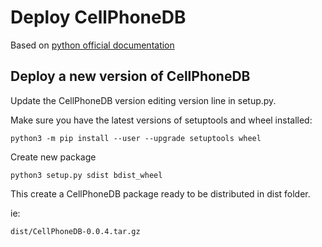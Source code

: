 # Deploy CellPhoneDB
Based on [python official documentation](https://packaging.python.org/tutorials/packaging-projects/)


## Deploy a new version of CellPhoneDB

Update the CellPhoneDB version editing version line in setup.py.

Make sure you have the latest versions of setuptools and wheel installed:
```shell
python3 -m pip install --user --upgrade setuptools wheel
```

Create new package
```shell
python3 setup.py sdist bdist_wheel
```

This create a CellPhoneDB package ready to be distributed in dist folder.

ie:
```
dist/CellPhoneDB-0.0.4.tar.gz
```